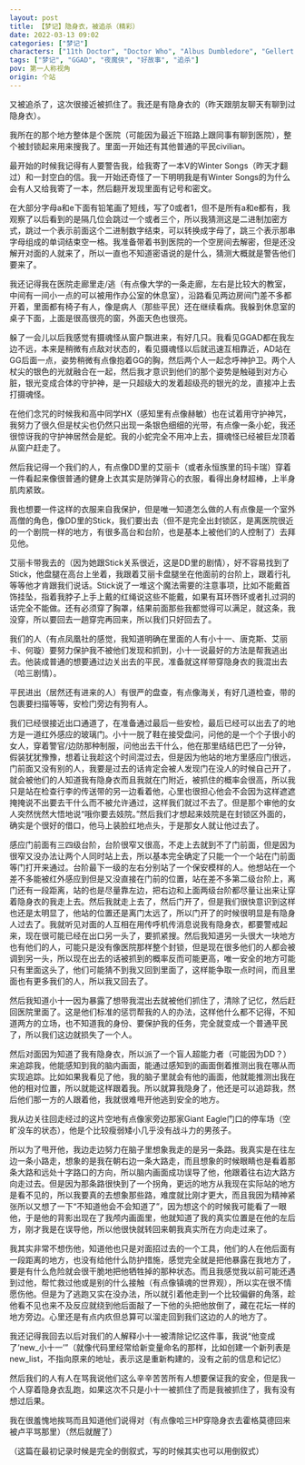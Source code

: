 ```yaml
---
layout: post
title: 【梦记】隐身衣，被追杀（精彩）
date: 2022-03-13 09:02
categories: ["梦记"]
characters: ["11th Doctor", "Doctor Who", "Albus Dumbledore", "Gellert Grindelwald", "Electra", "Stick"]
tags: ["梦记", "GGAD", "夜魔侠", "好故事", "追杀"]
pov: 第一人称视角
origin: 个站
---
```


又被追杀了，这次很接近被抓住了。我还是有隐身衣的（昨天跟朋友聊天有聊到过隐身衣）。

我所在的那个地方整体是个医院（可能因为最近下班路上跟同事有聊到医院），整个被封锁起来用来搜我了。里面一开始还有其他普通的平民civilian。

最开始的时候我记得有人要警告我，给我寄了一本V的Winter Songs（昨天才翻过）和一封空白的信。我一开始还奇怪了一下明明我是有Winter Songs的为什么会有人又给我寄了一本，然后翻开发现里面有记号和密文。

在大部分字母a和e下面有铅笔画了短线，写了0或者1，但不是所有a和e都有，我观察了以后看到的是隔几位会跳过一个或者三个，所以我猜测这是二进制加密方式，跳过一个表示前面这个二进制数字结束，可以转换成字母了，跳三个表示那串字母组成的单词结束空一格。我准备带着书到医院的一个空房间去解密，但是还没解开对面的人就来了，所以一直也不知道密语说的是什么，猜测大概就是警告他们要来了。

我还记得我在医院走廊里走/逃（有点像大学的一条走廊，左右是比较大的教室，中间有一间小一点的可以被用作办公室的休息室），沿路看见两边房间门差不多都开着，里面都有椅子有人，像是病人（那些平民）还在继续看病。我躲到休息室的桌子下面，上面是很高很亮的窗，外面天色也很亮。

躲了一会儿以后我感觉有摄魂怪从窗户飘进来，有好几只。我看见GGAD都在我左边不远，本来是稍微有点敌对状态的，看见摄魂怪以后就迅速互相靠近，AD站在GG后面一点，姿势稍微有点像抱着GG的胸，然后两个人一起念呼神护卫。两个人杖尖的银色的光就融合在一起，然后我才意识到他们的那个姿势是触碰到对方心脏，银光变成合体的守护神，是一只超级大的发着超级亮的银光的龙，直接冲上去打摄魂怪。

在他们念咒的时候我和高中同学HX（感知里有点像赫敏）也在试着用守护神咒，我努力了很久但是杖尖也仍然只出现一条银色细细的光带，有点像一条小蛇，我还很惊讶我的守护神居然会是蛇。我的小蛇完全不用冲上去，摄魂怪已经被巨龙顶着从窗户赶走了。

然后我记得一个我们的人，有点像DD里的艾丽卡（或者永恒族里的玛卡瑞）穿着一件看起来像很普通的健身上衣其实是防弹背心的衣服，看得出身材超棒，上半身肌肉紧致。

我也想要一件这样的衣服来自我保护，但是唯一知道怎么做的人有点像是一个室外高僧的角色，像DD里的Stick，我们要出去（但不是完全出封锁区，是离医院很近的一个剧院一样的地方，有很多高台和台阶，也是基本上被他们的人控制了）去拜见他。

艾丽卡带我去的（因为她跟Stick关系很近，这是DD里的剧情），好不容易找到了Stick，他盘腿在高台上坐着，我跟着艾丽卡盘腿坐在他面前的台阶上，跟着行礼等等他才肯跟我们说话。Stick说了一堆这个魔法需要的注意事项，比如不能戴首饰挂坠，指着我脖子上手上戴的红绳说这些不能戴，如果有耳环唇环或者扎过洞的话完全不能做。还有必须穿了胸罩，结果前面那些我都觉得可以满足，就这条，我没穿，所以要回去一趟穿完再回来，所以我们只好回去了。

我们的人（有点凤凰社的感觉，我知道明确在里面的人有小十一、唐克斯、艾丽卡、何璇）要努力保护我不被他们发现和抓到，小十一说最好的方法是帮我逃出去。他装成普通的想要通过边关出去的平民，准备就这样带穿隐身衣的我混出去（哈三剧情）。

平民进出（居然还有进来的人）有很严的盘查，有点像海关，有好几道检查，带的包裹要扫描等等，安检门旁边有狗有人。

我们已经很接近出口通道了，在准备通过最后一些安检，最后已经可以出去了的地方是一道红外感应的玻璃门。小十一脱了鞋在接受盘问，问他的是一个个子很小的女人，穿着警官/边防那种制服，问他出去干什么，他在那里结结巴巴了一分钟，假装犹犹豫豫，想着让我趁这个时间混过去，但是因为他站的地方里感应门很远，门前面又没有别的人，我要是过去的话肯定会被人发现门在没人的时候自己开了，就会被他们的人知道我有隐身衣而且我就在门附近，被抓住的概率会很高，所以我只是站在检查行李的传送带的另一边看着他，心里也很担心他会不会因为这样遮遮掩掩说不出要去干什么而不被允许通过，这样我们就过不去了。但是那个审他的女人突然恍然大悟地说“哦你要去妓院。”然后我们才想起来妓院是在封锁区外面的，确实是个很好的借口，他马上装脸红地点头，于是那女人就让他过去了。

感应门前面有三四级台阶，台阶很窄又很高，不走上去就到不了门前面，但是因为很窄又没办法让两个人同时站上去，所以基本完全确定了只能一个一个站在门前面等门打开来通过。台阶最下一级的左右分别站了一个保安模样的人。他想站在一个差不多能被红外感应到但是又没直接在门前的位置，站在差不多第二级台阶上，离门还有一段距离，站的也是尽量靠左边，把右边和上面两级台阶都尽量让出来让穿着隐身衣的我走上去。然后我就走上去了，然后门开了，但是我们很快意识到这样也还是太明显了，他站的位置还是离门太远了，所以门开了的时候很明显是有隐身人过去了。我就听见对面的人互相在用传呼机传消息说我有隐身衣，都要警戒起来，现在很可能已经在出口另一头了，要抓紧搜。然后我知道另一头很大一块地方也有他们的人，可能只是没有像医院那样整个封锁，但是现在很多他们的人都会被调到另一头，所以现在出去的话被抓到的概率反而可能更高，唯一安全的地方可能只有里面这头了，他们可能猜不到我又回到里面了，这样能争取一点时间，而且里面也有更多我们的人，所以我又回去了。

然后我知道小十一因为暴露了想带我混出去就被他们抓住了，清除了记忆，然后赶回医院里面了。这是他们标准的惩罚帮我的人的办法，这样他什么都不记得，不知道两方的立场，也不知道我的身份、要保护我的任务，完全就变成一个普通平民了，所以我们这边就损失了一个人。

然后对面因为知道了我有隐身衣，所以派了一个盲人超能力者（可能因为DD？）来追踪我，他能感知到我的脑内画面，能通过感知到的画面倒着推测出我在哪从而实现追踪。比如如果我看见了他，我的脑子里就会有他的画面，他就能推测出我在他的相对位置，所以就能这样跟着我。所以就算我隐身了，他还是可以追踪我，然后他们那一方的人跟着他，我就很难甩开他逃到安全的地方。

我从边关往回走经过的这片空地有点像家旁边那家Giant Eagle门口的停车场（空旷没车的状态），他是个比较瘦弱矮小几乎没有战斗力的男孩子。

所以为了甩开他，我边走边努力在脑子里想象我走的是另一条路。我真实是在往左边一条小路走，想象的是我在朝右边一条大路走，而且想象的时候眼睛也是看着那条大路和远处十字路口的方向，所以脑内画面成功误导了他，他跟着往右边大路方向走过去。但是因为那条路很快到了一个拐角，更远的地方从我现在实际站的地方是看不见的，所以我要真的去想象那些路，难度就比刚才更大，而且我因为精神紧张所以又想了一下“不知道他会不会知道了”，因为想这个的时候我可能看了一眼他，于是他的背影出现在了我颅内画面里，他就知道了我的真实位置是在他的左后方，刚才我是在误导他，所以他很快就转回来朝我真实所在方向走过来了。

我其实非常不想伤他，知道他也只是对面招过去的一个工具，他们的人在他后面有一段距离的地方，也没有给他什么防护措施，感觉完全就是把他暴露在我地方了，要是有什么危险就会很干脆地把他牺牲掉的那种状态。而且我感觉我以前可能还遇到过他，帮忙救过他或是别的什么接触（有点像镇魂的世界观），所以实在很不情愿伤他。但是为了逃跑又实在没办法，所以就引着他走到一个比较偏僻的角落，趁他看不见也来不及反应就绕到他后面敲了一下他的头把他放倒了，藏在花坛一样的地方旁边。心里还是有点内疚但总算可以溜走回到我们这边的人的地方了。

我还记得我回去以后对我们的人解释小十一被清除记忆这件事，我说“他变成了‘new_小十一’”（就像代码里经常给新变量命名的那样，比如创建一个新列表是new_list，不指向原来的地址，表示这是重新构建的，没有之前的信息和记忆）

然后我们的人有人在骂我说他们这么辛辛苦苦所有人想要保证我的安全，但是我一个人穿着隐身衣乱跑，如果这次不只是小十一被抓住了而是我被抓住了，我有没有想过后果。

我在很羞愧地挨骂而且知道他们说得对（有点像哈三HP穿隐身衣去霍格莫德回来被卢平骂那里）（然后就醒了）

（这篇在最初记录时候是完全的倒叙式，写的时候其实也可以用倒叙式）
